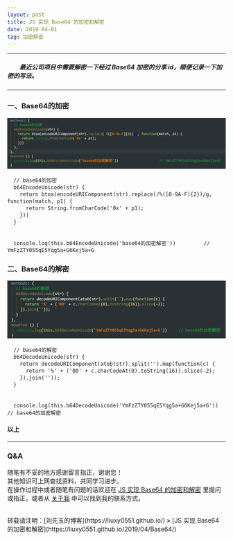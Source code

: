 ```yaml
---
layout: post
title: JS 实现 Base64 的加密和解密
date: 2019-04-01
tag: 加密解密
---
```


___
##### 　　最近公司项目中需要解密一下经过 Base64 加密的分享 id，顺便记录一下加密的写法。

___

### 一、Base64的加密

![](/images/posts/Base64/b64EncodeUnicode.png)
<br>

      // base64的加密
      b64EncodeUnicode(str) {
        return btoa(encodeURIComponent(str).replace(/%([0-9A-F]{2})/g, function(match, p1) {
          return String.fromCharCode('0x' + p1);
        }))
      }


      console.log(this.b64EncodeUnicode('base64的加密解密'))         // YmFzZTY055qE5Yqg5a+G6Kej5a+G


### 二、Base64的解密

![](/images/posts/Base64/b64DecodeUnicode.png)
<br>

      // base64的解密
      b64DecodeUnicode(str) {
        return decodeURIComponent(atob(str).split('').map(function(c) {
          return '%' + ('00' + c.charCodeAt(0).toString(16)).slice(-2);
        }).join(''));
      }


      console.log(this.b64DecodeUnicode('YmFzZTY055qE5Yqg5a+G6Kej5a+G'))     // base64的加密解密



#### 以上
___
### Q&A

随笔有不妥的地方感谢留言指正，谢谢您！  
其他知识可上网查找资料，共同学习进步。  
在操作过程中或者随笔有问题的话欢迎在 [JS 实现 Base64 的加密和解密](https://liuxy0551.github.io/2019/04/Base64/) 里提问或指正，或者从 [关于我](https://liuxy0551.github.io/about/) 中可以找到我的联系方式。


<br>
转载请注明：[刘先玉的博客](https://liuxy0551.github.io/) » [JS 实现 Base64 的加密和解密](https://liuxy0551.github.io/2019/04/Base64/)
